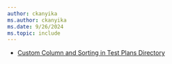 ```yaml
---
author: ckanyika
ms.author: ckanyika
ms.date: 9/26/2024
ms.topic: include
---
```

    
- [Custom Column and Sorting in Test Plans Directory](#custom-column-and-sorting-in-test-plans-directory)
